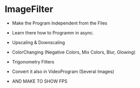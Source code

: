 # ImageFilter


*  Make the Program Independent from the Files

*  Learn there how to Programm in async.

*  Upscaling & Downscaling
  
*  ColorChanging (Negative Colors, Mix Colors, Blur, Glowing)

*  Trigonometry Filters
    
*  Convert it also in VideoProgram (Several Images)
  
*  AND MAKE TO SHOW FPS
